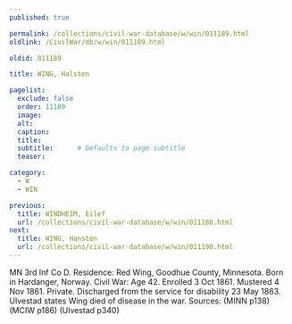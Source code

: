 ```yaml
---
published: true

permalink: /collections/civil-war-database/w/win/011189.html
oldlink: /CivilWar/db/w/win/011189.html

oldid: 011189

title: WING, Halsten

pagelist:
  exclude: false
  order: 11189
  image: 
  alt:
  caption:
  title:
  subtitle:      # Defaults to page subtitle
  teaser:

category: 
  - W 
  - WIN

previous:
  title: WINDHEIM, Eilef
  url: /collections/civil-war-database/w/win/011188.html  
next:
  title: WING, Hansten
  url: /collections/civil-war-database/w/win/011190.html   
---
```

MN 3rd Inf Co D. Residence: Red Wing, Goodhue County, Minnesota. Born in Hardanger, Norway. Civil War: Age 42. Enrolled 3 Oct 1861. Mustered 4 Nov 1861. Private. Discharged from the service for disability 23 May 1863. Ulvestad states Wing died of disease in the war. Sources: (MINN p138) (MCIW p186) (Ulvestad p340)